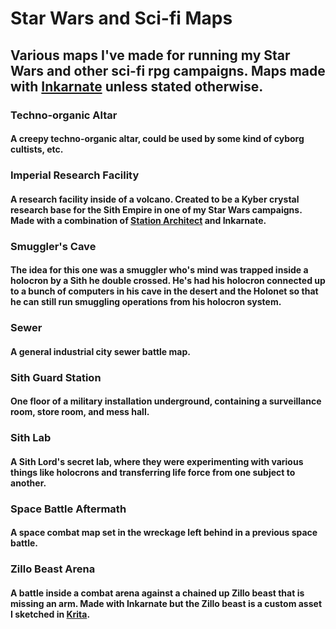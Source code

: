 # Star Wars and Sci-fi Maps
## Various maps I've made for running my Star Wars and other sci-fi rpg campaigns. Maps made with [Inkarnate](https://inkarnate.com/) unless stated otherwise.

### Techno-organic Altar
#### A creepy techno-organic altar, could be used by some kind of cyborg cultists, etc.

### Imperial Research Facility
#### A research facility inside of a volcano. Created to be a Kyber crystal research base for the Sith Empire in one of my Star Wars campaigns. Made with a combination of [Station Architect](https://store.steampowered.com/app/617360/Station_Architect/) and Inkarnate.

### Smuggler's Cave
#### The idea for this one was a smuggler who's mind was trapped inside a holocron by a Sith he double crossed. He's had his holocron connected up to a bunch of computers in his cave in the desert and the Holonet so that he can still run smuggling operations from his holocron system.

### Sewer
#### A general industrial city sewer battle map.

### Sith Guard Station
#### One floor of a military installation underground, containing a surveillance room, store room, and mess hall.

### Sith Lab
#### A Sith Lord's secret lab, where they were experimenting with various things like holocrons and transferring life force from one subject to another.

### Space Battle Aftermath
#### A space combat map set in the wreckage left behind in a previous space battle.

### Zillo Beast Arena
#### A battle inside a combat arena against a chained up Zillo beast that is missing an arm. Made with Inkarnate but the Zillo beast is a custom asset I sketched in [Krita](https://krita.org/en/).
